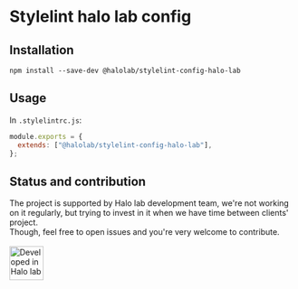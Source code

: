 # Stylelint halo lab config

## Installation
```
npm install --save-dev @halolab/stylelint-config-halo-lab
```

## Usage
In ```.stylelintrc.js```:
```js
module.exports = {
  extends: ["@halolab/stylelint-config-halo-lab"],
};
```

## Status and contribution
The project is supported by Halo lab development team, we're not working on it regularly, but trying to invest in it when we have time between clients' project. <br />
Though, feel free to open issues and you're very welcome to contribute. 
 <br />
  <br />
<a href="https://www.halo-lab.com/?utm_source=github-brifinator-3000">
    <img src="http://api.halo-lab.com/wp-content/uploads/dev_halo.svg" alt="Developed in Halo lab" height="60">
</a>
